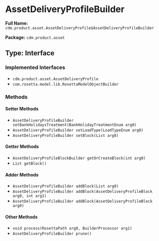 # AssetDeliveryProfileBuilder

**Full Name:** `cdm.product.asset.AssetDeliveryProfile$AssetDeliveryProfileBuilder`

**Package:** `cdm.product.asset`

## Type: Interface

### Implemented Interfaces

- `cdm.product.asset.AssetDeliveryProfile`
- `com.rosetta.model.lib.RosettaModelObjectBuilder`

### Methods

#### Setter Methods

- `AssetDeliveryProfileBuilder setBankHolidaysTreatment(BankHolidayTreatmentEnum arg0)`
- `AssetDeliveryProfileBuilder setLoadType(LoadTypeEnum arg0)`
- `AssetDeliveryProfileBuilder setBlock(List arg0)`

#### Getter Methods

- `AssetDeliveryProfileBlockBuilder getOrCreateBlock(int arg0)`
- `List getBlock()`

#### Adder Methods

- `AssetDeliveryProfileBuilder addBlock(List arg0)`
- `AssetDeliveryProfileBuilder addBlock(AssetDeliveryProfileBlock arg0, int arg1)`
- `AssetDeliveryProfileBuilder addBlock(AssetDeliveryProfileBlock arg0)`

#### Other Methods

- `void process(RosettaPath arg0, BuilderProcessor arg1)`
- `AssetDeliveryProfileBuilder prune()`

